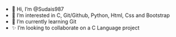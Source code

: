 - 👋 Hi, I’m @Sudais987
- 👀 I’m interested in C, Git/Github, Python, Html, Css and Bootstrap
- 🌱 I’m currently learning Git
- ✨ I’m looking to collaborate on a C Language project
